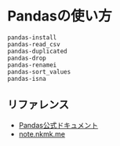 # Pandasの使い方

```{toctree}
pandas-install
pandas-read_csv
pandas-duplicated
pandas-drop
pandas-renamei
pandas-sort_values
pandas-isna
```

## リファレンス

- [Pandas公式ドキュメント](https://pandas.pydata.org/docs/)
- [note.nkmk.me](https://note.nkmk.me/pandas/)
